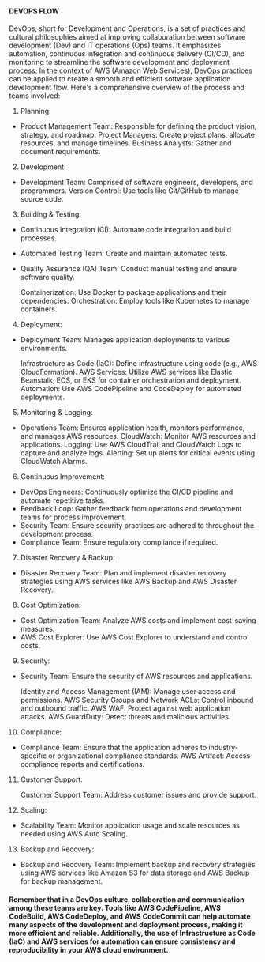 #### DEVOPS FLOW ####

DevOps, short for Development and Operations, is a set of practices and cultural philosophies aimed at improving collaboration between software development (Dev) and IT operations (Ops) teams. It emphasizes automation, continuous integration and continuous delivery (CI/CD), and monitoring to streamline the software development and deployment process. In the context of AWS (Amazon Web Services), DevOps practices can be applied to create a smooth and efficient software application development flow. Here's a comprehensive overview of the process and teams involved:

1. Planning:

* Product Management Team: Responsible for defining the product vision, strategy, and roadmap.
  Project Managers: Create project plans, allocate resources, and manage timelines.
  Business Analysts: Gather and document requirements.
  
2. Development:

* Development Team: Comprised of software engineers, developers, and programmers.
  Version Control: Use tools like Git/GitHub to manage source code.

3. Building & Testing:

* Continuous Integration (CI): Automate code integration and build processes.
* Automated Testing Team: Create and maintain automated tests.
* Quality Assurance (QA) Team: Conduct manual testing and ensure software quality.
  
  Containerization: Use Docker to package applications and their dependencies.
  Orchestration: Employ tools like Kubernetes to manage containers.

4. Deployment:

* Deployment Team: Manages application deployments to various environments.

  Infrastructure as Code (IaC): Define infrastructure using code (e.g., AWS CloudFormation).
  AWS Services: Utilize AWS services like Elastic Beanstalk, ECS, or EKS for container orchestration and deployment.
  Automation: Use AWS CodePipeline and CodeDeploy for automated deployments.

5. Monitoring & Logging:

*  Operations Team: Ensures application health, monitors performance, and manages AWS resources.
   CloudWatch: Monitor AWS resources and applications.
   Logging: Use AWS CloudTrail and CloudWatch Logs to capture and analyze logs.
   Alerting: Set up alerts for critical events using CloudWatch Alarms.

6. Continuous Improvement:

* DevOps Engineers: Continuously optimize the CI/CD pipeline and automate repetitive tasks.
* Feedback Loop: Gather feedback from operations and development teams for process improvement.
* Security Team: Ensure security practices are adhered to throughout the development process.
* Compliance Team: Ensure regulatory compliance if required.

7. Disaster Recovery & Backup:

*  Disaster Recovery Team: Plan and implement disaster recovery strategies using AWS services like AWS Backup and AWS Disaster Recovery.

8. Cost Optimization:

* Cost Optimization Team: Analyze AWS costs and implement cost-saving measures.
* AWS Cost Explorer: Use AWS Cost Explorer to understand and control costs.

9. Security:

* Security Team: Ensure the security of AWS resources and applications.
  
  Identity and Access Management (IAM): Manage user access and permissions.
  AWS Security Groups and Network ACLs: Control inbound and outbound traffic.
  AWS WAF: Protect against web application attacks.
  AWS GuardDuty: Detect threats and malicious activities.

10. Compliance:

* Compliance Team: Ensure that the application adheres to industry-specific or organizational compliance standards.
  AWS Artifact: Access compliance reports and certifications.

11. Customer Support:

    Customer Support Team: Address customer issues and provide support.

12. Scaling:

*   Scalability Team: Monitor application usage and scale resources as needed using AWS Auto Scaling.

13. Backup and Recovery:

 *  Backup and Recovery Team: Implement backup and recovery strategies using AWS services like Amazon S3 for data storage and AWS  Backup for backup management.


#### Remember that in a DevOps culture, collaboration and communication among these teams are key. Tools like AWS CodePipeline, AWS CodeBuild, AWS CodeDeploy, and AWS CodeCommit can help automate many aspects of the development and deployment process, making it more efficient and reliable. Additionally, the use of Infrastructure as Code (IaC) and AWS services for automation can ensure consistency and reproducibility in your AWS cloud environment. ####